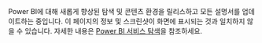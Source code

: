 Power BI에 대해 새롭게 향상된 탐색 및 콘텐츠 환경을 릴리스하고 모든 설명서를 업데이트하는 중입니다.
이 페이지의 정보 및 스크린샷이 화면에 표시되는 것과 일치하지 않을 수 있습니다. 자세한 내용은 [Power BI 서비스 탐색](../consumer/end-user-experience.md)을 참조하세요.</font>
